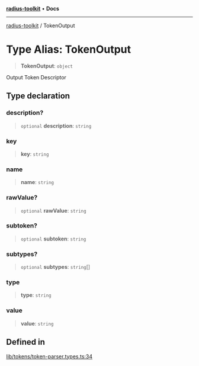 [**radius-toolkit**](../README.md) • **Docs**

***

[radius-toolkit](../globals.md) / TokenOutput

# Type Alias: TokenOutput

> **TokenOutput**: `object`

Output Token Descriptor

## Type declaration

### description?

> `optional` **description**: `string`

### key

> **key**: `string`

### name

> **name**: `string`

### rawValue?

> `optional` **rawValue**: `string`

### subtoken?

> `optional` **subtoken**: `string`

### subtypes?

> `optional` **subtypes**: `string`[]

### type

> **type**: `string`

### value

> **value**: `string`

## Defined in

[lib/tokens/token-parser.types.ts:34](https://github.com/rangle/radius-token-tango/blob/5b6e6f5adbda55f8c41a4c8308d1d8885a9b9a2f/packages/radius-toolkit/src/lib/tokens/token-parser.types.ts#L34)
